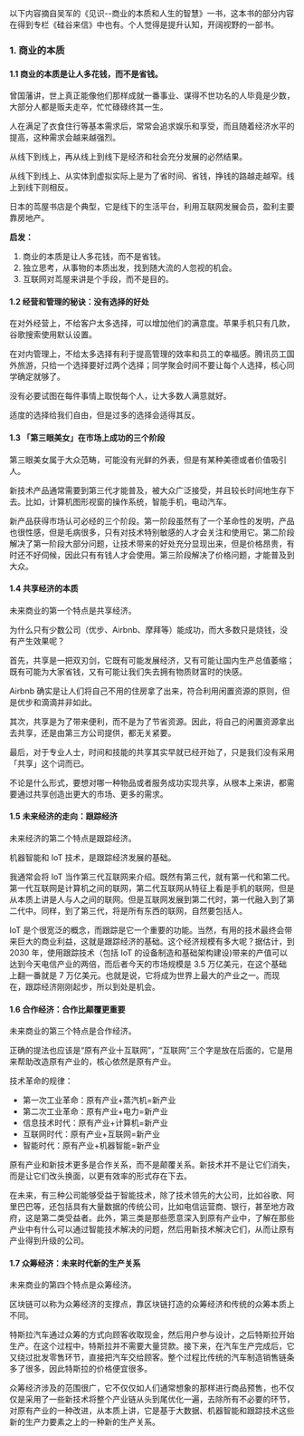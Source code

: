 以下内容摘自吴军的《见识--商业的本质和人生的智慧》一书，这本书的部分内容在得到专栏《硅谷来信》中也有。个人觉得是提升认知，开阔视野的一部书。

### 1. 商业的本质

#### 1.1 商业的本质是让人多花钱，而不是省钱。

曾国藩讲，世上真正能像他们那样成就一番事业、谋得不世功名的人毕竟是少数，大部分人都是贩夫走卒，忙忙碌碌终其一生。

人在满足了衣食住行等基本需求后，常常会追求娱乐和享受，而且随着经济水平的提高，这种需求会越来越强烈。

从线下到线上，再从线上到线下是经济和社会充分发展的必然结果。

从线下到线上、从实体到虚拟实际上是为了省时间、省钱，挣钱的路越走越窄。线上到线下则相反。

日本的茑屋书店是个典型，它是线下的生活平台，利用互联网发展会员，盈利主要靠房地产。

**启发：**
1. 商业的本质是让人多花钱，而不是省钱。
2. 独立思考，从事物的本质出发，找到随大流的人忽视的机会。
3. 互联网对茑屋来讲是个手段，而不是目的。

#### 1.2 经营和管理的秘诀：没有选择的好处

在对外经营上，不给客户太多选择，可以增加他们的满意度。苹果手机只有几款，谷歌搜索使用默认设置。

在对内管理上，不给太多选择有利于提高管理的效率和员工的幸福感。腾讯员工国外旅游，只给一个选择要好过两个选择；同学聚会时间不要让每个人选择，核心同学确定就够了。

没有必要试图在每件事情上取悦每个人，让大多数人满意就好。

适度的选择给我们自由，但是过多的选择会适得其反。

#### 1.3 「第三眼美女」在市场上成功的三个阶段

第三眼美女属于大众范畴，可能没有光鲜的外表，但是有某种美德或者价值吸引人。

新技术产品通常需要到第三代才能普及，被大众广泛接受，并且较长时间地生存下去。比如，计算机图形视窗的操作系统，智能手机，电动汽车。

新产品获得市场认可必经的三个阶段。第一阶段虽然有了一个革命性的发明，产品也很性感，但是毛病很多，只有对技术特别敏感的人才会关注和使用它。第二阶段解决了第一阶段大部分问题，让技术带来的好处充分显现出来，但是价格昂贵，有时还不好伺候，因此只有有钱人才会使用。第三阶段解决了价格问题，才能普及到大众。

#### 1.4 共享经济的本质

未来商业的第一个特点是共享经济。

为什么只有少数公司（优步、Airbnb、摩拜等）能成功，而大多数只是烧钱，没有产生效果呢？

首先，共享是一把双刃剑，它既有可能发展经济，又有可能让国内生产总值萎缩；既有可能为大家省钱，又有可能让我们失去拥有物质财富时的快感。 

Airbnb 确实是让人们将自己不用的住房拿了出来，符合利用闲置资源的原则，但是优步和滴滴并非如此。

其次，共享是为了带来便利，而不是为了节省资源。因此，将自己的闲置资源拿出去共享，还是由第三方公司提供，都无关紧要。

最后，对于专业人士，时间和技能的共享其实早就已经开始了，只是我们没有采用「共享」这个词而已。

不论是什么形式，要想对哪一种物品或者服务成功实现共享，从根本上来讲，都需要通过共享创造出更大的市场、更多的需求。

#### 1.5 未来经济的走向：跟踪经济

未来经济的第二个特点是跟踪经济。

机器智能和 IoT 技术，是跟踪经济发展的基础。

我通常会将 IoT 当作第三代互联网来介绍。既然有第三代，就有第一代和第二代。第一代互联网是计算机之间的联网，第二代互联网从特征上看是手机的联网，但是从本质上讲是人与人之间的联网。但是互联网发展到第二代时，第一代融入到了第二代中。同样，到了第三代，将是所有东西的联网，自然要包括人。

IoT 是个很宽泛的概念，而跟踪是它一个重要的功能。当然，有用的技术最终会带来巨大的商业利益，这就是跟踪经济的基础。这个经济规模有多大呢？据估计，到2030 年，使用跟踪技术（包括 IoT 的设备制造和基础架构建设)带来的产值可以达到今天电信产业的两倍，而后者今天的市场规模是 3.5 万亿美元，在这个基础上翻一番就是 7 万亿美元。也就是说，它将成为世界上最大的产业之一。而现在，跟踪经济刚刚起步，所以到处是机会。

#### 1.6 合作经济：合作比颠覆更重要

未来商业的第三个特点是合作经济。

正确的提法也应该是“原有产业十互联网”，“互联网”三个字是放在后面的，它是用来帮助改造原有产业的，核心依然是原有产业。

技术革命的规律：

- 第一次工业革命：原有产业+蒸汽机=新产业
- 第二次工业革命：原有产业+电力=新产业
- 信息技术时代：原有产业+计算机=新产业
- 互联网时代：原有产业+互联网=新产业
- 智能时代：原有产业+机器智能=新产业

原有产业和新技术更多是合作关系，而不是颠覆关系。新技术并不是让它们消失，而是让它们改头换面，以更有效率的形式存在下去。

在未来，有三种公司能够受益于智能技术，除了技术领先的大公司，比如谷歌、阿里巴巴等，还包括具有大量数据的传统公司，比如电信运营商、银行，甚至地方政府，这是第二类受益者。此外，第三类是那些愿意深入到原有产业中，了解在那些产业中有什么可以通过智能技术解决的问题，然后用新技术解决它们，从而让原有产业得到升级的公司。

#### 1.7 众筹经济：未来时代新的生产关系

未来商业的第四个特点是众筹经济。

区块链可以称为众筹经济的支撑点，靠区块链打造的众筹经济和传统的众筹本质上不同。

特斯拉汽车通过众筹的方式向顾客收取现金，然后用户参与设计，之后特斯拉开始生产。在这个过程中，特斯拉并不需要大量贷款。接下来，在汽车生产完成后，它又绕过批发零售环节，直接把汽车交给顾客。整个过程比传统的汽车制造销售链条多了很多，因此特斯拉的价格便宜很多。

众筹经济涉及的范围很广，它不仅仅如人们通常想象的那样进行商品预售，也不仅仅是采用了一些新技术将整个产业链从头到尾优化一遍，去除所有不必要的环节，对原有产业的一种改进，从本质上讲，它是基于大数据、机器智能和跟踪技术这些新的生产力要素之上的一种新的生产关系。
